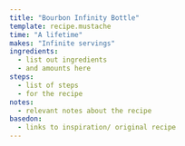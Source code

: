 ```yaml
---
title: "Bourbon Infinity Bottle"
template: recipe.mustache
time: "A lifetime"
makes: "Infinite servings"
ingredients:
  - list out ingredients
  - and amounts here
steps:
  - list of steps
  - for the recipe
notes:
  - relevant notes about the recipe
basedon:
  - links to inspiration/ original recipe
---
```

